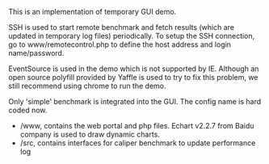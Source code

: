 This is an implementation of temporary GUI demo. 

SSH is used to start remote benchmark and fetch results (which are updated in temporary log files) periodically. To setup the SSH connection, go to www/remotecontrol.php to define the host address and login name/password.
 
EventSource is used in the demo which is not supported by IE. Although an open source polyfill provided by Yaffle is used to try to fix this problem, we still recommend using chrome to run the demo.     

Only 'simple' benchmark is integrated into the GUI. The config name is hard coded now.

* /www, contains the web portal and php files. Echart v2.2.7 from Baidu company is used to draw dynamic charts.
* /src, contains interfaces for caliper benchmark to update performance log